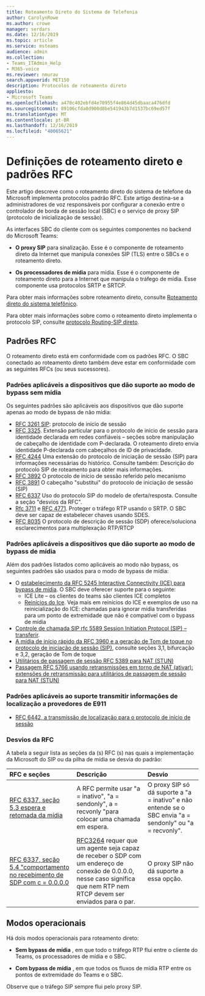 ```yaml
---
title: Roteamento Direto do Sistema de Telefonia
author: CarolynRowe
ms.author: crowe
manager: serdars
ms.date: 12/16/2019
ms.topic: article
ms.service: msteams
audience: admin
ms.collection:
- Teams_ITAdmin_Help
- M365-voice
ms.reviewer: nmurav
search.appverid: MET150
description: Protocolos de roteamento direto
appliesto:
- Microsoft Teams
ms.openlocfilehash: a470c402ebfd4e70955f4e864d45dbaaca476dfd
ms.sourcegitcommit: 89106cfda0d900d8be541943b7d1537bc69ed57f
ms.translationtype: MT
ms.contentlocale: pt-BR
ms.lasthandoff: 12/16/2019
ms.locfileid: "40065621"
---
```

# <a name="direct-routing---definitions-and-rfc-standards"></a>Definições de roteamento direto e padrões RFC

Este artigo descreve como o roteamento direto do sistema de telefone da Microsoft implementa protocolos padrão RFC. Este artigo destina-se a administradores de voz responsáveis por configurar a conexão entre o controlador de borda de sessão local (SBC) e o serviço de proxy SIP (protocolo de inicialização de sessão).

As interfaces SBC do cliente com os seguintes componentes no backend do Microsoft Teams: 

- **O proxy SIP** para sinalização. Esse é o componente de roteamento direto da Internet que manipula conexões SIP (TLS) entre o SBCs e o roteamento direto.

- **Os processadores de mídia** para mídia. Esse é o componente de roteamento direto para a Internet que manipula o tráfego de mídia. Esse componente usa protocolos SRTP e SRTCP.


Para obter mais informações sobre roteamento direto, consulte [Roteamento direto do sistema telefônico](direct-routing-landing-page.md).

Para obter mais informações sobre como o roteamento direto implementa o protocolo SIP, consulte [protocolo Routing-SIP direto](direct-routing-protocols-sip.md).

## <a name="rfc-standards"></a>Padrões RFC

O roteamento direto está em conformidade com os padrões RFC.  O SBC conectado ao roteamento direto também deve estar em conformidade com as seguintes RFCs (ou seus sucessores). 

### <a name="standards-applicable-to-devices-that-support-non-media-bypass-mode"></a>Padrões aplicáveis a dispositivos que dão suporte ao modo de bypass sem mídia 

Os seguintes padrões são aplicáveis aos dispositivos que dão suporte apenas ao modo de bypass de não mídia:

- [RFC 3261 SIP](https://tools.ietf.org/html/rfc3261): protocolo de início de sessão
- [RFC 3325](https://www.ietf.org/rfc/rfc3325). Extensão particular para o protocolo de início de sessão para identidade declarada em redes confiáveis – seções sobre manipulação de cabeçalho de identidade com P-declarada. O roteamento direto envia identidade P-declarada com cabeçalhos de ID de privacidade. 
- [RFC 4244](https://www.ietf.org/rfc/rfc4244.txt) Uma extensão do protocolo de iniciação de sessão (SIP) para informações necessárias do histórico. Consulte também: Descrição do protocolo SIP de roteamento para obter mais informações.
- [RFC 3892](https://www.ietf.org/rfc/rfc3892.txt) O protocolo de início de sessão referido pelo mecanismo
- [RFC 3891](https://www.ietf.org/rfc/rfc3891.txt) O cabeçalho "substitui" do protocolo de iniciação de sessão (SIP) 
- [RFC 6337](https://tools.ietf.org/html/rfc6337) Uso do protocolo SIP do modelo de oferta/resposta.
  Consulte a seção "desvios da RFC".
- [Rfc 3711](https://tools.ietf.org/html/rfc3711) e [RFC 4771](https://tools.ietf.org/html/rfc4771). Proteger o tráfego RTP usando o SRTP. O SBC deve ser capaz de estabelecer chaves usando SDES. 
- [RFC 8035](https://www.ietf.org/rfc/rfc8035.txt) O protocolo de descrição de sessão (SDP) oferece/soluciona esclarecimentos para multiplexação RTP/RTCP

### <a name="standards-applicable-to-devices-that-support-media-bypass-mode"></a>Padrões aplicáveis a dispositivos que dão suporte ao modo de bypass de mídia

Além dos padrões listados como aplicáveis ao modo não bypass, os seguintes padrões são usados para o modo de bypass de mídia:

- O [estabelecimento da RFC 5245 Interactive Connectivity (ICE) para bypass de mídia](https://tools.ietf.org/html/rfc5245).  O SBC deve oferecer suporte para o seguinte:
  - ICE Lite – os clientes do teams são clientes ICE completos
  - [Reinícios do Ice](https://tools.ietf.org/html/rfc5245#section-9.1.1.1). Veja mais em reinícios do ICE e exemplos de uso na reinicialização do ICE: chamadas para ignorar mídia transferidas para um ponto de extremidade que não é compatível com o bypass de mídia   
- [Controle de chamada SIP rfc 5589 Session Initiation Protocol (SIP) – transferir](https://tools.ietf.org/html/rfc5589). 
- [A mídia de início rápido da RFC 3960 e a geração de Tom de toque no protocolo de iniciação de sessão (SIP)](https://tools.ietf.org/html/rfc3960), consulte seções 3,1, bifurcação e 3,2, geração de Tom de toque 
- [Utilitários de passagem de sessão RFC 5389 para NAT (STUN)](https://tools.ietf.org/html/rfc5389)
- [Passagem RFC 5766 usando retransmissões em torno de NAT (ativar): extensões de retransmissão para utilitários de passagem de sessão para NAT (STUN)](https://tools.ietf.org/html/rfc5766)

### <a name="standards-applicable-to-support-conveying-location-information-to-e911-providers"></a>Padrões aplicáveis ao suporte transmitir informações de localização a provedores de E911

- [RFC 6442, a transmissão de localização para o protocolo de início de sessão](https://tools.ietf.org/html/rfc6442)

### <a name="deviations-from-the-rfcs"></a>Desvios da RFC

A tabela a seguir lista as seções da (s) RFC (s) nas quais a implementação da Microsoft do SIP ou da pilha de mídia se desvia do padrão:

| RFC e seções | Descrição | Desvio |
| :---------------------  |:---------------------- |:-----------------------|
| [RFC 6337, seção 5,3 espera e retomada da mídia](https://tools.ietf.org/html/rfc6337#section-5.3) | A RFC permite usar "a = inativo", "a = sendonly", a = recvonly "para colocar uma chamada em espera. |O proxy SIP só dá suporte a "a = inativo" e não entende se o SBC envia "a = sendonly" ou "a = recvonly".
| [RFC 6337, seção 5,4 "comportamento no recebimento de SDP com c = 0.0.0.0](https://tools.ietf.org/html/rfc6337#section-5.4) | [RFC3264](https://tools.ietf.org/html/rfc3264) requer que um agente seja capaz de receber o SDP com um endereço de conexão de 0.0.0.0, nesse caso significa que nem RTP nem RTCP devem ser enviados para o par. | O proxy SIP não dá suporte a essa opção. |

## <a name="operational-modes"></a>Modos operacionais

Há dois modos operacionais para roteamento direto:

- **Sem bypass de mídia** , em que todo o tráfego RTP flui entre o cliente do Teams, os processadores de mídia e o SBC.  

- **Com bypass de mídia** , em que todos os fluxos de mídia RTP entre os pontos de extremidade do Teams e o SBC. 

Observe que o tráfego SIP sempre flui pelo proxy SIP.   
